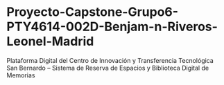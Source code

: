 # Proyecto-Capstone-Grupo6-PTY4614-002D-Benjam-n-Riveros-Leonel-Madrid
Plataforma Digital del Centro de Innovación y Transferencia Tecnológica San Bernardo – Sistema de Reserva de Espacios y Biblioteca Digital de Memorias
